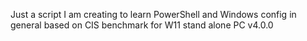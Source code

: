 Just a script I am creating to learn PowerShell and Windows config in general based on CIS benchmark for W11 stand alone PC v4.0.0
